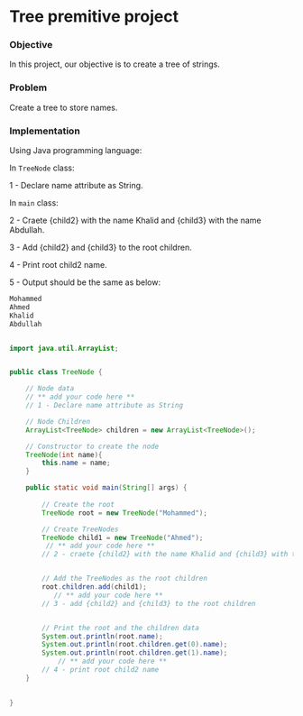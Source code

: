 # Tree premitive project

### Objective
In this project, our objective is to create a tree of strings.

### Problem
Create a tree to store names.

### Implementation

Using Java programming language: 

In `TreeNode` class:

1 - Declare name attribute as String.

In `main` class:

2 - Craete {child2} with the name Khalid and {child3} with the name Abdullah.

3 - Add {child2} and {child3} to the root children.

4 - Print root child2 name.

5 - Output should be the same as below:
```java
Mohammed
Ahmed
Khalid
Abdullah
```



```java

import java.util.ArrayList;


public class TreeNode {

    // Node data
    // ** add your code here **
    // 1 - Declare name attribute as String

    // Node Children
    ArrayList<TreeNode> children = new ArrayList<TreeNode>();

    // Constructor to create the node
    TreeNode(int name){
        this.name = name;
    }

    public static void main(String[] args) {
        
        // Create the root
        TreeNode root = new TreeNode("Mohammed");

        // Create TreeNodes
        TreeNode child1 = new TreeNode("Ahmed");
         // ** add your code here **
        // 2 - craete {child2} with the name Khalid and {child3} with the name Abdullah 


        // Add the TreeNodes as the root children
        root.children.add(child1);
           // ** add your code here **
        // 3 - add {child2} and {child3} to the root children 


        // Print the root and the children data
        System.out.println(root.name);
        System.out.println(root.children.get(0).name);
        System.out.println(root.children.get(1).name);
            // ** add your code here **
        // 4 - print root child2 name
    }

    
}

```
